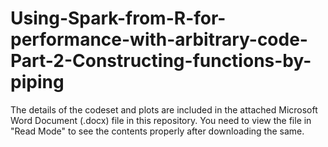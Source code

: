 # Using-Spark-from-R-for-performance-with-arbitrary-code-Part-2-Constructing-functions-by-piping

The details of the codeset and plots are included in the attached Microsoft Word Document (.docx) file in this repository. 
You need to view the file in "Read Mode" to see the contents properly after downloading the same.
